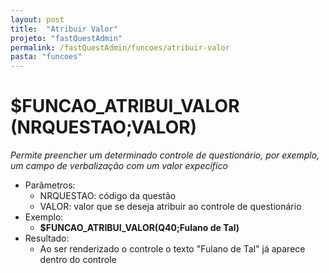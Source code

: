 ```yaml
---
layout: post
title:  "Atribuir Valor"
projeto: "fastQuestAdmin"
permalink: /fastQuestAdmin/funcoes/atribuir-valor
pasta: "funcoes"
---
```

# $FUNCAO_ATRIBUI_VALOR (NRQUESTAO;VALOR)
	
*Permite preencher um determinado controle de questionário, por exemplo, um campo de verbalização com um valor expecífico*

- Parâmetros: 
    - NRQUESTAO: código da questão
    - VALOR: valor que se deseja atribuir ao controle de questionário
- Exemplo:
    - **$FUNCAO_ATRIBUI_VALOR(Q40;Fulano de Tal)**
- Resultado:
    - Ao ser renderizado o controle o texto "Fulano de Tal" já aparece dentro do controle